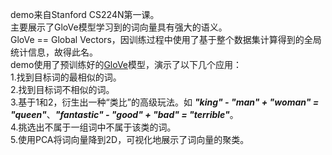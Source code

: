 demo来自Stanford CS224N第一课。<br/>
主要展示了GloVe模型学习到的词向量具有强大的语义。<br/>
GloVe == Global Vectors，因训练过程中使用了基于整个数据集计算得到的全局统计信息，故得此名。<br/>
demo使用了预训练好的[GloVe](https://github.com/stanfordnlp/GloVe)模型，演示了以下几个应用：<br/>
1.找到目标词的最相似的词。<br/>
2.找到目标词不相似的词。<br/>
3.基于1和2，衍生出一种“类比”的高级玩法。如 ***"king" - "man" + "woman" = "queen"***、***"fantastic" - "good" + "bad" = "terrible"***。<br/>
4.挑选出不属于一组词中不属于该类的词。<br/>
5.使用PCA将词向量降到2D，可视化地展示了词向量的聚类。<br/>